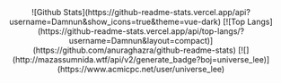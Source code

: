 <div align="center">
  ![Github Stats](https://github-readme-stats.vercel.app/api?username=Damnun&show_icons=true&theme=vue-dark)   
  [![Top Langs](https://github-readme-stats.vercel.app/api/top-langs/?username=Damnun&layout=compact)](https://github.com/anuraghazra/github-readme-stats)   
  [![](http://mazassumnida.wtf/api/v2/generate_badge?boj=universe_lee)](https://www.acmicpc.net/user/universe_lee)   
</div>
